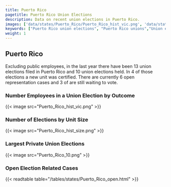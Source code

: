 ```yaml
---
title: Puerto Rico
pagetitle: Puerto Rico Union Elections
description: Data on recent union elections in Puerto Rico.
images: ['data/states/Puerto_Rico/Puerto_Rico_hist_vic.png', 'data/states/Puerto_Rico/Puerto_Rico_hist_size.png', 'data/states/Puerto_Rico/Puerto_Rico_10.png']
keywords: ["Puerto Rico union elections", "Puerto Rico unions","Union elections"]
weight: 1
---
```

##  Puerto Rico

Excluding public employees, in the last year there have been 13 union elections filed in Puerto Rico and 10 union elections held. In 4 of those elections a new unit was certified. There are currently 6 open representation cases and 3 of are still waiting to vote.

### Number Employees in a Union Election by Outcome
{{< image src="Puerto_Rico_hist_vic.png" >}}

### Number of Elections by Unit Size
{{< image src="Puerto_Rico_hist_size.png" >}}

### Largest Private Union Elections
{{< image src="Puerto_Rico_10.png" >}}

### Open Election Related Cases
{{< readtable table="/tables/states/Puerto_Rico_open.html" >}}

